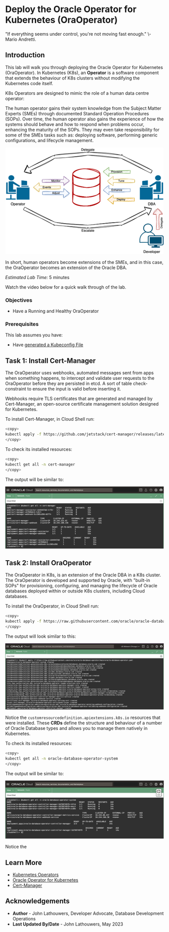 # Deploy the Oracle Operator for Kubernetes (OraOperator)

"If everything seems under control, you're not moving fast enough."
\​- Mario Andretti.

## Introduction

This lab will walk you through deploying the Oracle Operator for Kubernetes (OraOperator).  In Kubernetes (K8s), an **Operator** is a software component that extends the behaviour of K8s clusters without modifying the Kubernetes code itself.  

K8s Operators are designed to mimic the role of a human data centre operator:

The human operator gains their system knowledge from the Subject Matter Experts (SMEs) through documented Standard Operation Procedures (SOPs).  Over time, the human operator also gains the experience of how the systems should behave and how to respond when problems occur, enhancing the maturity of the SOPs.  They may even take responsibility for some of the SMEs tasks such as: deploying software, performing generic configurations, and lifecycle management.

![Operator/DBA Relationship](images/dba_oper_dev.png "Operator/DBA Relationship")

In short, human operators become extensions of the SMEs, and in this case, the OraOperator becomes an extension of the Oracle DBA.

*Estimated Lab Time:* 5 minutes

Watch the video below for a quick walk through of the lab.
[](youtube:zNKxJjkq0Pw)

### Objectives

* Have a Running and Healthy OraOperator

### Prerequisites

This lab assumes you have:

* Have [generated a Kubeconfig File](?lab=generate-kubeconfig)

## Task 1: Install Cert-Manager

The OraOperator uses webhooks, automated messages sent from apps when something happens, to intercept and validate user requests to the OraOperator before they are persisted in etcd.  A sort of table check-constraint to ensure the input is valid before inserting it.

Webhooks require TLS certificates that are generated and managed by Cert-Manager, an open-source certificate management solution designed for Kubernetes.

To install Cert-Manager, in Cloud Shell run:

```bash
<copy>
kubectl apply -f https://github.com/jetstack/cert-manager/releases/latest/download/cert-manager.yaml
</copy>
```

To check its installed resources:

```bash
<copy>
kubectl get all -n cert-manager
</copy>
```

The output will be similar to:

![kubectl get all -n cert-manager](images/kubectl_cert_manager.png "kubectl get all -n cert-manager")

## Task 2: Install OraOperator

The OraOperator in K8s, is an extension of the Oracle DBA in a K8s cluster.  The OraOperator is developed and supported by Oracle, with "built-in SOPs" for provisioning, configuring, and managing the lifecycle of Oracle databases deployed within or outside K8s clusters, including Cloud databases.

To install the OraOperator, in Cloud Shell run:

```bash
<copy>
kubectl apply -f https://raw.githubusercontent.com/oracle/oracle-database-operator/main/oracle-database-operator.yaml
</copy>
```

The output will look similar to this:

![OraOperator Install](images/oraoperator_install.png "OraOperator Install")

Notice the `customresourcedefinition.apiextensions.k8s.io` resources that were installed.  These **CRDs** define the structure and behaviour of a number of Oracle Database types and allows you to manage them natively in Kubernetes.

To check its installed resources:

```bash
<copy>
kubectl get all -n oracle-database-operator-system
</copy>
```

The output will be similar to:

![kubectl get all -n oracle-database-operator-system](images/kubectl_oraoper.png "kubectl get all -n oracle-database-operator-system")

Notice the 

## Learn More

* [Kubernetes Operators](https://kubernetes.io/docs/concepts/extend-kubernetes/operator/)
* [Oracle Operator for Kubernetes](https://github.com/oracle/oracle-database-operator)
* [Cert-Manager](https://cert-manager.io/)

## Acknowledgements

* **Author** - John Lathouwers, Developer Advocate, Database Development Operations
* **Last Updated By/Date** - John Lathouwers, May 2023
